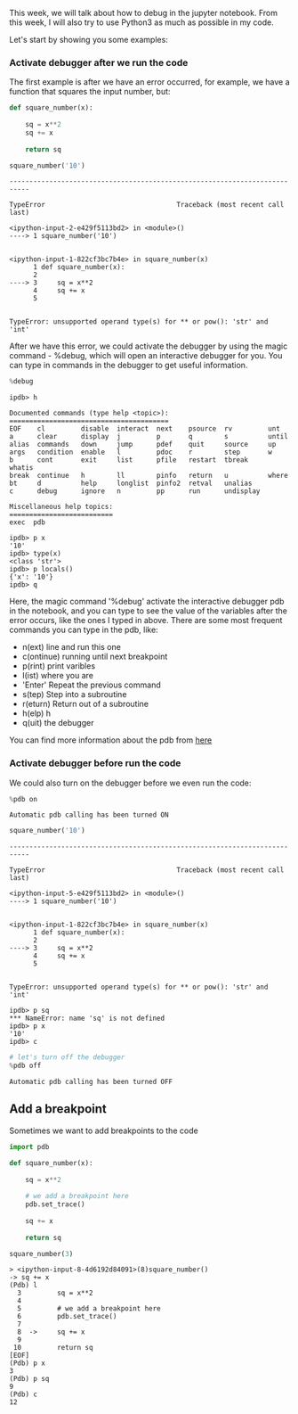 
This week, we will talk about how to debug in the jupyter notebook. From this week, I will also try to use Python3 as much as possible in my code. 

Let's start by showing you some examples:

### Activate debugger after we run the code

The first example is after we have an error occurred, for example, we have a function that squares the input number, but:


```python
def square_number(x):
    
    sq = x**2
    sq += x
    
    return sq
```


```python
square_number('10')
```


    ---------------------------------------------------------------------------

    TypeError                                 Traceback (most recent call last)

    <ipython-input-2-e429f5113bd2> in <module>()
    ----> 1 square_number('10')
    

    <ipython-input-1-822cf3bc7b4e> in square_number(x)
          1 def square_number(x):
          2 
    ----> 3     sq = x**2
          4     sq += x
          5 


    TypeError: unsupported operand type(s) for ** or pow(): 'str' and 'int'


After we have this error, we could activate the debugger by using the magic command - %debug, which will open an interactive debugger for you. You can type in commands in the debugger to get useful information. 


```python
%debug
```

    ipdb> h
    
    Documented commands (type help <topic>):
    ========================================
    EOF    cl         disable  interact  next    psource  rv         unt   
    a      clear      display  j         p       q        s          until 
    alias  commands   down     jump      pdef    quit     source     up    
    args   condition  enable   l         pdoc    r        step       w     
    b      cont       exit     list      pfile   restart  tbreak     whatis
    break  continue   h        ll        pinfo   return   u          where 
    bt     d          help     longlist  pinfo2  retval   unalias  
    c      debug      ignore   n         pp      run      undisplay
    
    Miscellaneous help topics:
    ==========================
    exec  pdb
    
    ipdb> p x
    '10'
    ipdb> type(x)
    <class 'str'>
    ipdb> p locals()
    {'x': '10'}
    ipdb> q


Here, the magic command '%debug' activate the interactive debugger pdb in the notebook, and you can type to see the value of the variables after the error occurs, like the ones I typed in above. There are some most frequent commands you can type in the pdb, like:

* n(ext) line and run this one
* c(ontinue) running until next breakpoint
* p(rint) print varibles
* l(ist) where you are
* 'Enter' Repeat the previous command
* s(tep) Step into a subroutine
* r(eturn) Return out of a subroutine
* h(elp) h
* q(uit) the debugger

You can find more information about the pdb from [here](https://docs.python.org/3/library/pdb.html)

### Activate debugger before run the code

We could also turn on the debugger before we even run the code:


```python
%pdb on
```

    Automatic pdb calling has been turned ON



```python
square_number('10')
```


    ---------------------------------------------------------------------------

    TypeError                                 Traceback (most recent call last)

    <ipython-input-5-e429f5113bd2> in <module>()
    ----> 1 square_number('10')
    

    <ipython-input-1-822cf3bc7b4e> in square_number(x)
          1 def square_number(x):
          2 
    ----> 3     sq = x**2
          4     sq += x
          5 


    TypeError: unsupported operand type(s) for ** or pow(): 'str' and 'int'

    ipdb> p sq
    *** NameError: name 'sq' is not defined
    ipdb> p x
    '10'
    ipdb> c



```python
# let's turn off the debugger
%pdb off
```

    Automatic pdb calling has been turned OFF


## Add a breakpoint

Sometimes we want to add breakpoints to the code


```python
import pdb
```


```python
def square_number(x):
    
    sq = x**2
    
    # we add a breakpoint here
    pdb.set_trace()
    
    sq += x
    
    return sq
```


```python
square_number(3)
```

    > <ipython-input-8-4d6192d84091>(8)square_number()
    -> sq += x
    (Pdb) l
      3  	    sq = x**2
      4  	
      5  	    # we add a breakpoint here
      6  	    pdb.set_trace()
      7  	
      8  ->	    sq += x
      9  	
     10  	    return sq
    [EOF]
    (Pdb) p x
    3
    (Pdb) p sq
    9
    (Pdb) c
    12


